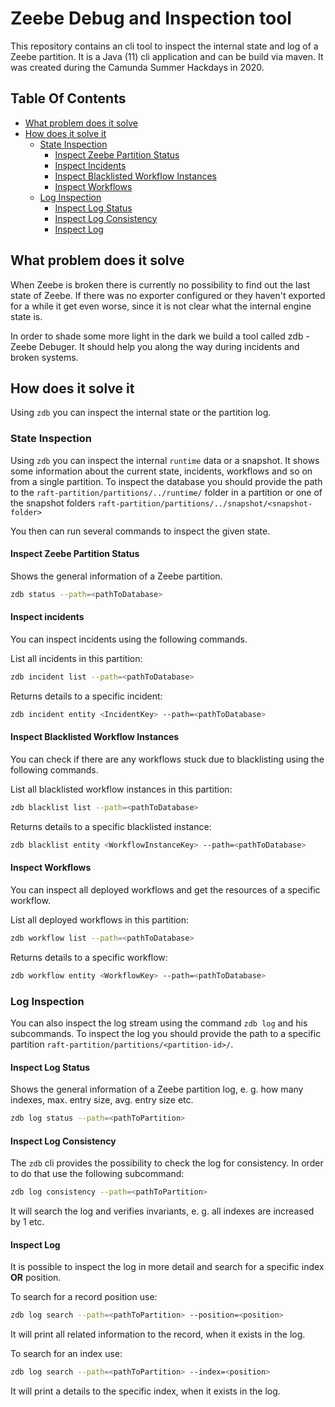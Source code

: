 # Zeebe Debug and Inspection tool

This repository contains an cli tool to inspect the internal state and log of a Zeebe partition. It is a Java (11) cli application and can be build via maven.
It was created during the Camunda Summer Hackdays in 2020.

## Table Of Contents

* [What problem does it solve](#what-problem-does-it-solve)
* [How does it solve it](#how-does-it-solve-it)
  * [State Inspection](#state-inspection)
    * [Inspect Zeebe Partition Status](#inspect-zeebe-partition-status)
    * [Inspect Incidents](#inspect-incidents)
    * [Inspect Blacklisted Workflow Instances](#inspect-blacklisted-workflow-instances)
    * [Inspect Workflows](#inspect-workflows)
  * [Log Inspection](#log-inspection)
    * [Inspect Log Status](#inspect-log-status)
    * [Inspect Log Consistency](#inspect-log-consistency)
    * [Inspect Log](#inspect-log)

## What problem does it solve

When Zeebe is broken there is currently no possibility to find out the last state of Zeebe.
If there was no exporter configured or they haven't exported for a while it get even worse, since it is not clear what the internal engine state is.

In order to shade some more light in the dark we build a tool called zdb - Zeebe Debuger. It should help you along the way during incidents and broken systems.

## How does it solve it

Using `zdb` you can inspect the internal state or the partition log.

### State Inspection

Using `zdb` you can inspect the internal `runtime` data or a snapshot.
It shows some information about the current state, incidents, workflows and so on from a single partition.
To inspect the database you should provide the path to the `raft-partition/partitions/../runtime/` folder in a partition or one of the snapshot folders `raft-partition/partitions/../snapshot/<snapshot-folder>`

You then can run several commands to inspect the given state.

#### Inspect Zeebe Partition Status

Shows the general information of a Zeebe partition.

```sh
zdb status --path=<pathToDatabase>
```

#### Inspect incidents

You can inspect incidents using the following commands.

List all incidents in this partition:

```sh
zdb incident list --path=<pathToDatabase>
```

Returns details to a specific incident:

```sh
zdb incident entity <IncidentKey> --path=<pathToDatabase>
```

#### Inspect Blacklisted Workflow Instances

You can check if there are any workflows stuck due to blacklisting using the following commands.

List all blacklisted workflow instances in this partition:

```sh
zdb blacklist list --path=<pathToDatabase>
```

Returns details to a specific blacklisted instance:

```sh
zdb blacklist entity <WorkflowInstanceKey> --path=<pathToDatabase>
```

#### Inspect Workflows
You can inspect all deployed workflows and get the resources of a specific workflow.

List all deployed workflows in this partition:

```sh
zdb workflow list --path=<pathToDatabase>
```

Returns details to a specific workflow:
```sh
zdb workflow entity <WorkflowKey> --path=<pathToDatabase>
```

### Log Inspection

You can also inspect the log stream using the command `zdb log` and his subcommands.
To inspect the log you should provide the path to a specific partition `raft-partition/partitions/<partition-id>/`.

#### Inspect Log Status

Shows the general information of a Zeebe partition log, e. g. how many indexes, max. entry size, avg. entry size etc.

```sh
zdb log status --path=<pathToPartition>
```

#### Inspect Log Consistency

The `zdb` cli provides the possibility to check the log for consistency. In order to do that use the following subcommand:

```sh
zdb log consistency --path=<pathToPartition>
```

It will search the log and verifies invariants, e. g. all indexes are increased by 1 etc.

#### Inspect Log

It is possible to inspect the log in more detail and search for a specific index **OR** position.

To search for a record position use:

```sh
zdb log search --path=<pathToPartition> --position=<position>
```
It will print all related information to the record, when it exists in the log.


To search for an index use:

```sh
zdb log search --path=<pathToPartition> --index=<position>
```

It will print a details to the specific index, when it exists in the log.

